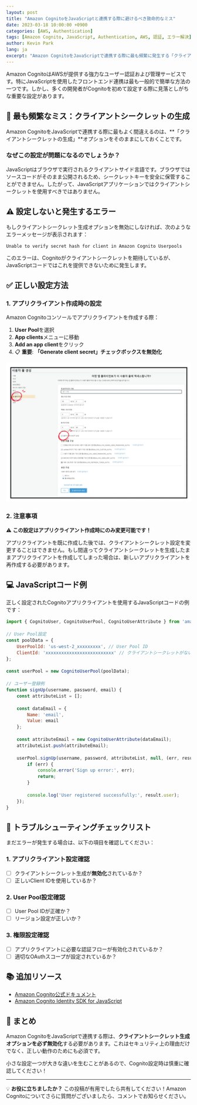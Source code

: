 ```yaml
---
layout: post
title: "Amazon CognitoをJavaScriptと連携する際に避けるべき致命的なミス"
date: 2023-03-18 10:00:00 +0900
categories: [AWS, Authentication]
tags: [Amazon Cognito, JavaScript, Authentication, AWS, 認証, エラー解決]
author: Kevin Park
lang: ja
excerpt: "Amazon CognitoをJavaScriptで連携する際に最も頻繁に発生する「クライアントシークレット」関連エラーと解決方法について説明します。"
---
```


Amazon CognitoはAWSが提供する強力なユーザー認証および管理サービスです。特にJavaScriptを使用したフロントエンド連携は最も一般的で簡単な方法の一つです。しかし、多くの開発者がCognitoを初めて設定する際に見落としがちな重要な設定があります。

## 🚨 最も頻繁なミス：クライアントシークレットの生成

Amazon CognitoをJavaScriptで連携する際に最もよく間違えるのは、**「クライアントシークレットの生成」**オプションをそのままにしておくことです。

### なぜこの設定が問題になるのでしょうか？

JavaScriptはブラウザで実行されるクライアントサイド言語です。ブラウザではソースコードがそのまま公開されるため、シークレットキーを安全に保管することができません。したがって、JavaScriptアプリケーションではクライアントシークレットを使用すべきではありません。

## ⚠️ 設定しないと発生するエラー

もしクライアントシークレット生成オプションを無効にしなければ、次のようなエラーメッセージが表示されます：

```
Unable to verify secret hash for client in Amazon Cognito Userpools
```

このエラーは、Cognitoがクライアントシークレットを期待しているが、JavaScriptコードではこれを提供できないために発生します。

## ✅ 正しい設定方法

### 1. アプリクライアント作成時の設定

Amazon Cognitoコンソールでアプリクライアントを作成する際：

1. **User Pool**を選択
2. **App clients**メニューに移動
3. **Add an app client**をクリック
4. 📋 **重要**: **「Generate client secret」**チェックボックスを**無効化**

![Cognitoクライアント設定](/assets/images/posts/cognito-client-settings.png)

### 2. 注意事項

⚠️ **この設定はアプリクライアント作成時にのみ変更可能です！**

アプリクライアントを既に作成した後では、クライアントシークレット設定を変更することはできません。もし間違ってクライアントシークレットを生成したままアプリクライアントを作成してしまった場合は、新しいアプリクライアントを再作成する必要があります。

## 💻 JavaScriptコード例

正しく設定されたCognitoアプリクライアントを使用するJavaScriptコードの例です：

```javascript
import { CognitoUser, CognitoUserPool, CognitoUserAttribute } from 'amazon-cognito-identity-js';

// User Pool設定
const poolData = {
    UserPoolId: 'us-west-2_xxxxxxxxx', // User Pool ID
    ClientId: 'xxxxxxxxxxxxxxxxxxxxxxxxxx' // クライアントシークレットがないApp Client ID
};

const userPool = new CognitoUserPool(poolData);

// ユーザー登録例
function signUp(username, password, email) {
    const attributeList = [];
    
    const dataEmail = {
        Name: 'email',
        Value: email
    };
    
    const attributeEmail = new CognitoUserAttribute(dataEmail);
    attributeList.push(attributeEmail);
    
    userPool.signUp(username, password, attributeList, null, (err, result) => {
        if (err) {
            console.error('Sign up error:', err);
            return;
        }
        
        console.log('User registered successfully:', result.user);
    });
}
```

## 🔧 トラブルシューティングチェックリスト

まだエラーが発生する場合は、以下の項目を確認してください：

### 1. アプリクライアント設定確認

- [ ] クライアントシークレット生成が**無効化**されているか？
- [ ] 正しいClient IDを使用しているか？

### 2. User Pool設定確認

- [ ] User Pool IDが正確か？
- [ ] リージョン設定が正しいか？

### 3. 権限設定確認

- [ ] アプリクライアントに必要な認証フローが有効化されているか？
- [ ] 適切なOAuthスコープが設定されているか？

## 📚 追加リソース

- [Amazon Cognito公式ドキュメント](https://docs.aws.amazon.com/cognito/)
- [Amazon Cognito Identity SDK for JavaScript](https://github.com/aws-amplify/amplify-js/tree/main/packages/amazon-cognito-identity-js)

## 🎯 まとめ

Amazon CognitoをJavaScriptで連携する際は、**クライアントシークレット生成オプションを必ず無効化**する必要があります。これはセキュリティ上の理由だけでなく、正しい動作のためにも必須です。

小さな設定一つが大きな違いを生むことがあるので、Cognito設定時は慎重に確認してください！

---

💡 **お役に立ちましたか？** この投稿が有用でしたら共有してください！Amazon Cognitoについてさらに質問がございましたら、コメントでお知らせください。
